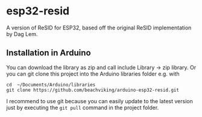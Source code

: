 # esp32-resid
A version of ReSID for ESP32, based off the original ReSID implementation by Dag Lem.

## Installation in Arduino
You can download the library as zip and call include Library -> zip library. Or you can git clone this project into the Arduino libraries folder e.g. with

```
cd  ~/Documents/Arduino/libraries
git clone https://github.com/beachviking/arduino-esp32-resid.git
```

I recommend to use git because you can easily update to the latest version just by executing the ```git pull``` command in the project folder.
